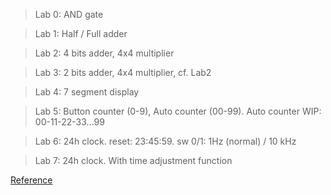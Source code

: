 > Lab 0: AND gate

> Lab 1: Half / Full adder

> Lab 2: 4 bits adder, 4x4 multiplier

> Lab 3:  2 bits adder, 4x4 multiplier, cf. Lab2

> Lab 4: 7 segment display

> Lab 5: Button counter (0-9), Auto counter (00-99). Auto counter WIP: 00-11-22-33...99

> Lab 6: 24h clock. reset: 23:45:59. sw 0/1: 1Hz (normal) / 10 kHz

> Lab 7: 24h clock. With time adjustment function

[Reference](https://github.com/gerardofisch/Verilog-HDL/tree/main/Labs)
